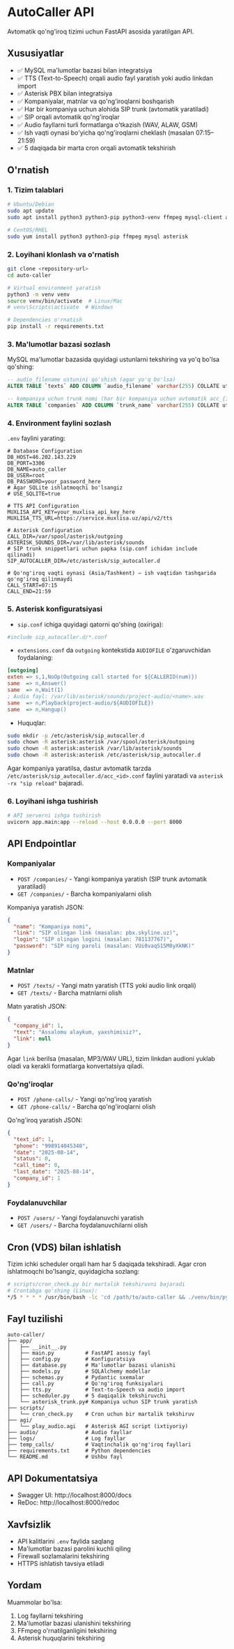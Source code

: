 # AutoCaller API

Avtomatik qo'ng'iroq tizimi uchun FastAPI asosida yaratilgan API.

## Xususiyatlar

- ✅ MySQL ma'lumotlar bazasi bilan integratsiya
- ✅ TTS (Text-to-Speech) orqali audio fayl yaratish yoki audio linkdan import
- ✅ Asterisk PBX bilan integratsiya
- ✅ Kompaniyalar, matnlar va qo'ng'iroqlarni boshqarish
- ✅ Har bir kompaniya uchun alohida SIP trunk (avtomatik yaratiladi)
- ✅ SIP orqali avtomatik qo'ng'iroqlar
- ✅ Audio fayllarni turli formatlarga o'tkazish (WAV, ALAW, GSM)
- ✅ Ish vaqti oynasi bo'yicha qo'ng'iroqlarni cheklash (masalan 07:15–21:59)
- ✅ 5 daqiqada bir marta cron orqali avtomatik tekshirish

## O'rnatish

### 1. Tizim talablari

```bash
# Ubuntu/Debian
sudo apt update
sudo apt install python3 python3-pip python3-venv ffmpeg mysql-client asterisk

# CentOS/RHEL
sudo yum install python3 python3-pip ffmpeg mysql asterisk
```

### 2. Loyihani klonlash va o'rnatish

```bash
git clone <repository-url>
cd auto-caller

# Virtual environment yaratish
python3 -m venv venv
source venv/bin/activate  # Linux/Mac
# venv\Scripts\activate  # Windows

# Dependencies o'rnatish
pip install -r requirements.txt
```

### 3. Ma'lumotlar bazasi sozlash

MySQL ma'lumotlar bazasida quyidagi ustunlarni tekshiring va yo'q bo'lsa qo'shing:

```sql
-- audio_filename ustunini qo'shish (agar yo'q bo'lsa)
ALTER TABLE `texts` ADD COLUMN `audio_filename` varchar(255) COLLATE utf8mb4_unicode_ci DEFAULT NULL AFTER `link`;

-- kompaniya uchun trunk nomi (har bir kompaniya uchun avtomatik acc_{id})
ALTER TABLE `companies` ADD COLUMN `trunk_name` varchar(255) COLLATE utf8mb4_unicode_ci DEFAULT NULL AFTER `token`;
```

### 4. Environment faylini sozlash

`.env` faylini yarating:

```env
# Database Configuration
DB_HOST=46.202.143.229
DB_PORT=3306
DB_NAME=auto_caller
DB_USER=root
DB_PASSWORD=your_password_here
# Agar SQLite ishlatmoqchi bo'lsangiz
# USE_SQLITE=true

# TTS API Configuration
MUXLISA_API_KEY=your_muxlisa_api_key_here
MUXLISA_TTS_URL=https://service.muxlisa.uz/api/v2/tts

# Asterisk Configuration
CALL_DIR=/var/spool/asterisk/outgoing
ASTERISK_SOUNDS_DIR=/var/lib/asterisk/sounds
# SIP trunk snippetlari uchun papka (sip.conf ichidan include qilinadi)
SIP_AUTOCALLER_DIR=/etc/asterisk/sip_autocaller.d

# Qo'ng'iroq vaqti oynasi (Asia/Tashkent) — ish vaqtidan tashqarida qo'ng'iroq qilinmaydi
CALL_START=07:15
CALL_END=21:59
```

### 5. Asterisk konfiguratsiyasi

- `sip.conf` ichiga quyidagi qatorni qo'shing (oxiriga):

```ini
#include sip_autocaller.d/*.conf
```

- `extensions.conf` da `outgoing` kontekstida `AUDIOFILE` o'zgaruvchidan foydalaning:

```ini
[outgoing]
exten => s,1,NoOp(Outgoing call started for ${CALLERID(num)})
same  => n,Answer()
same  => n,Wait(1)
; Audio fayl: /var/lib/asterisk/sounds/project-audio/<name>.wav
same  => n,Playback(project-audio/${AUDIOFILE})
same  => n,Hangup()
```

- Huquqlar:

```bash
sudo mkdir -p /etc/asterisk/sip_autocaller.d
sudo chown -R asterisk:asterisk /var/spool/asterisk/outgoing
sudo chown -R asterisk:asterisk /var/lib/asterisk/sounds
sudo chown -R asterisk:asterisk /etc/asterisk/sip_autocaller.d
```

Agar kompaniya yaratilsa, dastur avtomatik tarzda `/etc/asterisk/sip_autocaller.d/acc_<id>.conf` faylini yaratadi va `asterisk -rx "sip reload"` bajaradi.

### 6. Loyihani ishga tushirish

```bash
# API serverni ishga tushirish
uvicorn app.main:app --reload --host 0.0.0.0 --port 8000
```

## API Endpointlar

### Kompaniyalar

- `POST /companies/` - Yangi kompaniya yaratish (SIP trunk avtomatik yaratiladi)
- `GET /companies/` - Barcha kompaniyalarni olish

Kompaniya yaratish JSON:

```json
{
  "name": "Kompaniya nomi",
  "link": "SIP olingan link (masalan: pbx.skyline.uz)",
  "login": "SIP olingan logini (masalan: 781137767)",
  "password": "SIP ning paroli (masalan: VUi0vaqS15M8yXkNK)"
}
```

### Matnlar

- `POST /texts/` - Yangi matn yaratish (TTS yoki audio link orqali)
- `GET /texts/` - Barcha matnlarni olish

Matn yaratish JSON:

```json
{
  "company_id": 1,
  "text": "Assalomu alaykum, yaxshimisiz?",
  "link": null
}
```

Agar `link` berilsa (masalan, MP3/WAV URL), tizim linkdan audioni yuklab oladi va kerakli formatlarga konvertatsiya qiladi.

### Qo'ng'iroqlar

- `POST /phone-calls/` - Yangi qo'ng'iroq yaratish
- `GET /phone-calls/` - Barcha qo'ng'iroqlarni olish

Qo'ng'iroq yaratish JSON:

```json
{
  "text_id": 1,
  "phone": "998914045340",
  "date": "2025-08-14",
  "status": 0,
  "call_time": 0,
  "last_date": "2025-08-14",
  "company_id": 1
}
```

### Foydalanuvchilar

- `POST /users/` - Yangi foydalanuvchi yaratish
- `GET /users/` - Barcha foydalanuvchilarni olish

## Cron (VDS) bilan ishlatish

Tizim ichki scheduler orqali ham har 5 daqiqada tekshiradi. Agar cron ishlatmoqchi bo'lsangiz, quyidagicha sozlang:

```bash
# scripts/cron_check.py bir martalik tekshiruvni bajaradi
# Crontabga qo'shing (Linux):
*/5 * * * * /usr/bin/bash -lc 'cd /path/to/auto-caller && ./venv/bin/python -m scripts.cron_check >> logs/cron.log 2>&1'
```

## Fayl tuzilishi

```
auto-caller/
├── app/
│   ├── __init__.py
│   ├── main.py          # FastAPI asosiy fayl
│   ├── config.py        # Konfiguratsiya
│   ├── database.py      # Ma'lumotlar bazasi ulanishi
│   ├── models.py        # SQLAlchemy modellar
│   ├── schemas.py       # Pydantic sxemalar
│   ├── call.py          # Qo'ng'iroq funksiyalari
│   ├── tts.py           # Text-to-Speech va audio import
│   ├── scheduler.py     # 5 daqiqalik tekshiruvchi
│   └── asterisk_trunk.py# Kompaniya uchun SIP trunk yaratish
├── scripts/
│   └── cron_check.py    # Cron uchun bir martalik tekshiruv
├── agi/
│   └── play_audio.agi   # Asterisk AGI script (ixtiyoriy)
├── audio/               # Audio fayllar
├── logs/                # Log fayllar
├── temp_calls/          # Vaqtinchalik qo'ng'iroq fayllari
├── requirements.txt     # Python dependencies
└── README.md            # Ushbu fayl
```

## API Dokumentatsiya

- Swagger UI: http://localhost:8000/docs
- ReDoc: http://localhost:8000/redoc

## Xavfsizlik

- API kalitlarini `.env` faylida saqlang
- Ma'lumotlar bazasi parolini kuchli qiling
- Firewall sozlamalarini tekshiring
- HTTPS ishlatish tavsiya etiladi

## Yordam

Muammolar bo'lsa:
1. Log fayllarni tekshiring
2. Ma'lumotlar bazasi ulanishini tekshiring
3. FFmpeg o'rnatilganligini tekshiring
4. Asterisk huquqlarini tekshiring
